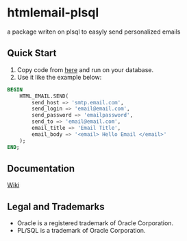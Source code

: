 # htmlemail-plsql
a package writen on plsql to easyly send personalized emails

## Quick Start
1. Copy code from [here](https://github.com/rafaelzomer/htmlemail-plsql/blob/master/htmlemail-plsql.sql) and run on your database.
2. Use it like the example below: 
```sql
BEGIN
    HTML_EMAIL.SEND(
        send_host => 'smtp.email.com',
        send_login => 'email@email.com',
        send_password => 'emailpassword',
        send_to => 'email@email.com',
        email_title => 'Email Title',
        email_body => '<email> Hello Email </email>'
    );
END;
```

## Documentation
[Wiki](https://github.com/rafaelzomer/htmlemail-plsql/wiki)

## Legal and Trademarks
 * Oracle is a registered trademark of Oracle Corporation.
 * PL/SQL is a trademark of Oracle Corporation.
